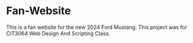 # Fan-Website
This is a fan website for the new 2024 Ford Mustang. This project was for CIT3064 Web Design And Scripting Class.
